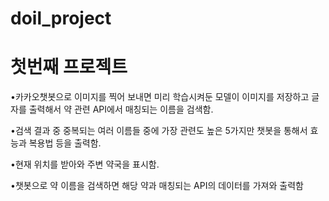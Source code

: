 # doil_project

# 첫번째 프로젝트

•카카오챗봇으로 이미지를 찍어 보내면 미리 학습시켜둔 모델이 이미지를 저장하고 글자를 출력해서 약 관련 API에서 매칭되는 이름을 검색함.

•검색 결과 중 중복되는 여러 이름들 중에 가장 관련도 높은 5가지만 챗봇을 통해서 효능과 복용법 등을 출력함.

•현재 위치를 받아와 주변 약국을 표시함.

•챗봇으로 약 이름을 검색하면 해당 약과 매칭되는 API의 데이터를 가져와 출력함
